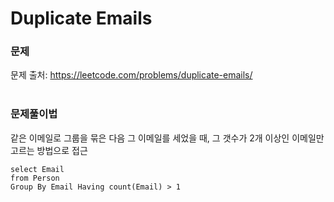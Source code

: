 # Duplicate Emails

### 문제
문제 출처: https://leetcode.com/problems/duplicate-emails/
<br></br>

### 문제풀이법
같은 이메일로 그룹을 묶은 다음 그 이메일를 세었을 때, 그 갯수가 2개 이상인 이메일만 고르는 방법으로 접근
```mysql
select Email
from Person
Group By Email Having count(Email) > 1
```
